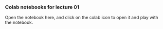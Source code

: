 ### Colab notebooks for lecture 01


Open the notebook here, and click on the colab icon to open it and play with the notebook.
